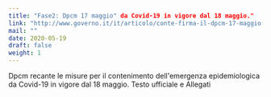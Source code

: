 ```yaml
---
title: "Fase2: Dpcm 17 maggio" da Covid-19 in vigore dal 18 maggio."
link: "http://www.governo.it/it/articolo/conte-firma-il-dpcm-17-maggio-2020/14616"
mail: ""
date: 2020-05-19
draft: false
weight: 1
---
```


Dpcm recante le misure per il contenimento dell'emergenza epidemiologica da Covid-19 in vigore dal 18 maggio.
Testo ufficiale e Allegati

 